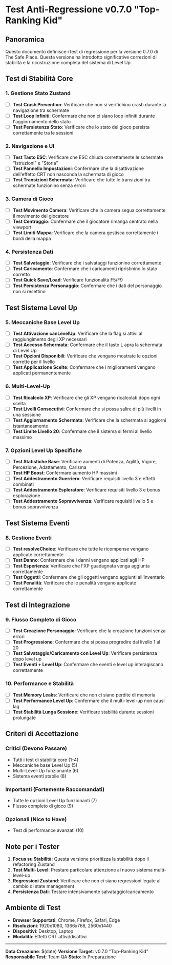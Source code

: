# Test Anti-Regressione v0.7.0 "Top-Ranking Kid"

## Panoramica
Questo documento definisce i test di regressione per la versione 0.7.0 di The Safe Place. Questa versione ha introdotto significative correzioni di stabilità e la ricostruzione completa del sistema di Level Up.

## Test di Stabilità Core

### 1. Gestione Stato Zustand
- [ ] **Test Crash Prevention**: Verificare che non si verifichino crash durante la navigazione tra schermate
- [ ] **Test Loop Infiniti**: Confermare che non ci siano loop infiniti durante l'aggiornamento dello stato
- [ ] **Test Persistenza Stato**: Verificare che lo stato del gioco persista correttamente tra le sessioni

### 2. Navigazione e UI
- [ ] **Test Tasto ESC**: Verificare che ESC chiuda correttamente le schermate "Istruzioni" e "Storia"
- [ ] **Test Pannello Impostazioni**: Confermare che la disattivazione dell'effetto CRT non nasconda la schermata di gioco
- [ ] **Test Transizioni Schermata**: Verificare che tutte le transizioni tra schermate funzionino senza errori

### 3. Camera di Gioco
- [ ] **Test Movimento Camera**: Verificare che la camera segua correttamente il movimento del giocatore
- [ ] **Test Centraggio**: Confermare che il giocatore rimanga centrato nella viewport
- [ ] **Test Limiti Mappa**: Verificare che la camera gestisca correttamente i bordi della mappa

### 4. Persistenza Dati
- [ ] **Test Salvataggio**: Verificare che i salvataggi funzionino correttamente
- [ ] **Test Caricamento**: Confermare che i caricamenti ripristinino lo stato corretto
- [ ] **Test Quick Save/Load**: Verificare funzionalità F5/F9
- [ ] **Test Persistenza Personaggio**: Confermare che i dati del personaggio non si resettino

## Test Sistema Level Up

### 5. Meccaniche Base Level Up
- [ ] **Test Attivazione canLevelUp**: Verificare che la flag si attivi al raggiungimento degli XP necessari
- [ ] **Test Accesso Schermata**: Confermare che il tasto L apra la schermata di Level Up
- [ ] **Test Opzioni Disponibili**: Verificare che vengano mostrate le opzioni corrette per il livello
- [ ] **Test Applicazione Scelte**: Confermare che i miglioramenti vengano applicati permanentemente

### 6. Multi-Level-Up
- [ ] **Test Ricalcolo XP**: Verificare che gli XP vengano ricalcolati dopo ogni scelta
- [ ] **Test Livelli Consecutivi**: Confermare che si possa salire di più livelli in una sessione
- [ ] **Test Aggiornamento Schermata**: Verificare che la schermata si aggiorni istantaneamente
- [ ] **Test Limite Livello 20**: Confermare che il sistema si fermi al livello massimo

### 7. Opzioni Level Up Specifiche
- [ ] **Test Statistiche Base**: Verificare aumenti di Potenza, Agilità, Vigore, Percezione, Adattamento, Carisma
- [ ] **Test HP Boost**: Confermare aumento HP massimi
- [ ] **Test Addestramento Guerriero**: Verificare requisiti livello 3 e effetti combinati
- [ ] **Test Addestramento Esploratore**: Verificare requisiti livello 3 e bonus esplorazione
- [ ] **Test Addestramento Sopravvivenza**: Verificare requisiti livello 5 e bonus sopravvivenza

## Test Sistema Eventi

### 8. Gestione Eventi
- [ ] **Test resolveChoice**: Verificare che tutte le ricompense vengano applicate correttamente
- [ ] **Test Danno**: Confermare che i danni vengano applicati agli HP
- [ ] **Test Esperienza**: Verificare che l'XP guadagnata venga aggiunta correttamente
- [ ] **Test Oggetti**: Confermare che gli oggetti vengano aggiunti all'inventario
- [ ] **Test Penalità**: Verificare che le penalità vengano applicate correttamente

## Test di Integrazione

### 9. Flusso Completo di Gioco
- [ ] **Test Creazione Personaggio**: Verificare che la creazione funzioni senza errori
- [ ] **Test Progressione**: Confermare che si possa progredire dal livello 1 al 20
- [ ] **Test Salvataggio/Caricamento con Level Up**: Verificare persistenza dopo level up
- [ ] **Test Eventi + Level Up**: Confermare che eventi e level up interagiscano correttamente

### 10. Performance e Stabilità
- [ ] **Test Memory Leaks**: Verificare che non ci siano perdite di memoria
- [ ] **Test Performance Level Up**: Confermare che il multi-level-up non causi lag
- [ ] **Test Stabilità Lunga Sessione**: Verificare stabilità durante sessioni prolungate

## Criteri di Accettazione

### Critici (Devono Passare)
- Tutti i test di stabilità core (1-4)
- Meccaniche base Level Up (5)
- Multi-Level-Up funzionante (6)
- Sistema eventi stabile (8)

### Importanti (Fortemente Raccomandati)
- Tutte le opzioni Level Up funzionanti (7)
- Flusso completo di gioco (9)

### Opzionali (Nice to Have)
- Test di performance avanzati (10)

## Note per i Tester

1. **Focus su Stabilità**: Questa versione prioritizza la stabilità dopo il refactoring Zustand
2. **Test Multi-Level**: Prestare particolare attenzione al nuovo sistema multi-level-up
3. **Regressioni Zustand**: Verificare che non ci siano regressioni legate al cambio di state management
4. **Persistenza Dati**: Testare intensivamente salvataggio/caricamento

## Ambiente di Test

- **Browser Supportati**: Chrome, Firefox, Safari, Edge
- **Risoluzioni**: 1920x1080, 1366x768, 2560x1440
- **Dispositivi**: Desktop, Laptop
- **Modalità**: Effetti CRT attivi/disattivi

---

**Data Creazione**: $(date)
**Versione Target**: v0.7.0 "Top-Ranking Kid"
**Responsabile Test**: Team QA
**Stato**: In Preparazione